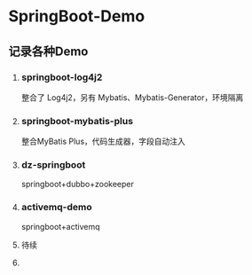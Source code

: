 # SpringBoot-Demo

## 记录各种Demo

1. ### springboot-log4j2

   整合了 Log4j2，另有 Mybatis、Mybatis-Generator，环境隔离
   
2. ### springboot-mybatis-plus

   整合MyBatis Plus，代码生成器，字段自动注入

3. ### dz-springboot

   springboot+dubbo+zookeeper

4. ### activemq-demo

   springboot+activemq

5. 待续

6. 



